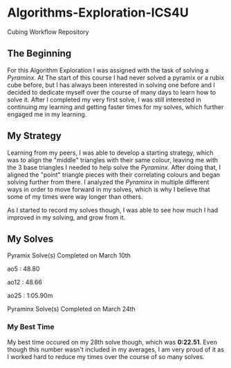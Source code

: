 # Algorithms-Exploration-ICS4U
Cubing Workflow Repository

## The Beginning

For this Algorithm Exploration I was assigned with the task of solving a _Pyraminx_. At The start of this course I had never solved a pyramix or a rubix cube before, but I has always been interested in solving one before and I decided to dedicate myself over the course of many days to learn how to solve it. After I completed my very first solve, I was still interested in continuing my learning and getting faster times for my solves, which further engaged me in my learning.

## My Strategy
Learning from my peers, I was able to develop a starting strategy, which was to align the "middle" triangles with their same colour, leaving me with the 3 base triangles I needed to help solve the _Pyraminx_. After doing that, I aligned the "point" triangle pieces with their correlating colours and began solving further from there. I analyzed the _Pyraminx_ in multiple different ways in order to move forward in my solves, which is why I believe that some of my times were way longer than others.

As I started to record my solves though, I was able to see how much I had improved in my solving, and grow from it.

## My Solves
Pyramix Solve(s) Completed on March 10th

ao5 : 48.80

ao12 : 48.66

ao25 : 1:05.90m

Pyraminx Solve(s) Completed on March 24th

### My Best Time
My best time occured on my 28th solve though, which was **0:22.51**. Even though this number wasn't included in my averages, I am very proud of it as I worked hard to reduce my times over the course of so many solves.

